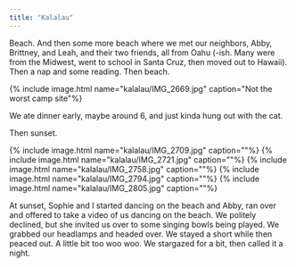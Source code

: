 ```yaml
---
title: "Kalalau"
---
```


Beach. And then some more beach where we met our neighbors, Abby, Brittney, and Leah, and their two friends, all from Oahu (-ish. Many were from the Midwest, went to school in Santa Cruz, then moved out to Hawaii). Then a nap and some reading. Then beach. 

{% include image.html name="kalalau/IMG_2669.jpg" caption="Not the worst camp site"%}

We ate dinner early, maybe around 6, and just kinda hung out with the cat.

Then sunset.

{% include image.html name="kalalau/IMG_2709.jpg" caption=""%}
{% include image.html name="kalalau/IMG_2721.jpg" caption=""%}
{% include image.html name="kalalau/IMG_2758.jpg" caption=""%}
{% include image.html name="kalalau/IMG_2794.jpg" caption=""%}
{% include image.html name="kalalau/IMG_2805.jpg" caption=""%}


At sunset, Sophie and I started dancing on the beach and Abby, ran over and offered to take a video of us dancing on the beach. We politely declined, but she invited us over to some singing bowls being played. We grabbed our headlamps and headed over. We stayed a short while then peaced out. A little bit too woo woo. We stargazed for a bit, then called it a night. 
